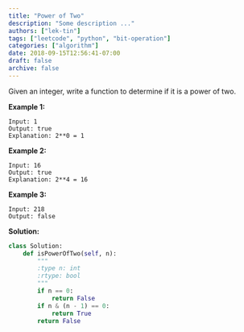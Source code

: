```yaml
---
title: "Power of Two"
description: "Some description ..."
authors: ["lek-tin"]
tags: ["leetcode", "python", "bit-operation"]
categories: ["algorithm"]
date: 2018-09-15T12:56:41-07:00
draft: false
archive: false
---
```

Given an integer, write a function to determine if it is a power of two.

**Example 1:**
```
Input: 1
Output: true 
Explanation: 2**0 = 1
```
**Example 2:**
```
Input: 16
Output: true
Explanation: 2**4 = 16
```
**Example 3:**
```
Input: 218
Output: false
```
**Solution:**
```python
class Solution:
    def isPowerOfTwo(self, n):
        """
        :type n: int
        :rtype: bool
        """
        if n == 0:
            return False
        if n & (n - 1) == 0:
            return True
        return False
```